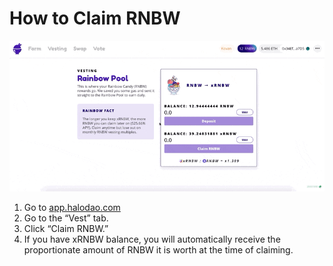 # How to Claim RNBW

![](../../../.gitbook/assets/how-to-claim-rnbw.gif)

1. Go to [app.halodao.com](https://app.halodao.com/)
2. Go to the “Vest” tab.
3. Click “Claim RNBW.”
4. If you have xRNBW balance, you will automatically receive the proportionate amount of RNBW it is worth at the time of claiming.

